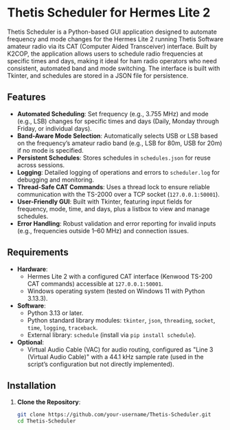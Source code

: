 # Thetis Scheduler for Hermes Lite 2

Thetis Scheduler is a Python-based GUI application designed to automate frequency and mode changes for the Hermes Lite 2 running Thetis Software amateur radio via its CAT (Computer Aided Transceiver) interface. Built by K2COP, the application allows users to schedule radio frequencies at specific times and days, making it ideal for ham radio operators who need consistent, automated band and mode switching. The interface is built with Tkinter, and schedules are stored in a JSON file for persistence.

## Features
- **Automated Scheduling**: Set frequency (e.g., 3.755 MHz) and mode (e.g., LSB) changes for specific times and days (Daily, Monday through Friday, or individual days).
- **Band-Aware Mode Selection**: Automatically selects USB or LSB based on the frequency’s amateur radio band (e.g., LSB for 80m, USB for 20m) if no mode is specified.
- **Persistent Schedules**: Stores schedules in `schedules.json` for reuse across sessions.
- **Logging**: Detailed logging of operations and errors to `scheduler.log` for debugging and monitoring.
- **Thread-Safe CAT Commands**: Uses a thread lock to ensure reliable communication with the TS-2000 over a TCP socket (`127.0.0.1:50001`).
- **User-Friendly GUI**: Built with Tkinter, featuring input fields for frequency, mode, time, and days, plus a listbox to view and manage schedules.
- **Error Handling**: Robust validation and error reporting for invalid inputs (e.g., frequencies outside 1–60 MHz) and connection issues.

## Requirements
- **Hardware**:
  - Hermes Lite 2 with a configured CAT interface (Kenwood TS-200 CAT commands) accessible at `127.0.0.1:50001`.
  - Windows operating system (tested on Windows 11 with Python 3.13.3).
- **Software**:
  - Python 3.13 or later.
  - Python standard library modules: `tkinter`, `json`, `threading`, `socket`, `time`, `logging`, `traceback`.
  - External library: `schedule` (install via `pip install schedule`).
- **Optional**:
  - Virtual Audio Cable (VAC) for audio routing, configured as "Line 3 (Virtual Audio Cable)" with a 44.1 kHz sample rate (used in the script’s configuration but not directly implemented).

## Installation
1. **Clone the Repository**:
   ```bash
   git clone https://github.com/your-username/Thetis-Scheduler.git
   cd Thetis-Scheduler
